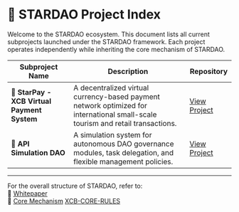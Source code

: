 # 🌌 STARDAO Project Index

Welcome to the STARDAO ecosystem. This document lists all current subprojects launched under the STARDAO framework. Each project operates independently while inheriting the core mechanism of STARDAO.

| Subproject Name | Description | Repository |
|-----------------|-------------|------------|
| 💱 **StarPay - XCB Virtual Payment System** | A decentralized virtual currency-based payment network optimized for international small-scale tourism and retail transactions. | [View Project](https://github.com/STARDAOLEADER-OH/STARDAO-StarPay) |
| 🧠 **API Simulation DAO** | A simulation system for autonomous DAO governance modules, task delegation, and flexible management policies. | [View Project](https://github.com/STARDAOLEADER-OH/STARDAO-PROJECT-ISLAND)

---

For the overall structure of STARDAO, refer to:  
📘 [Whitepaper](https://github.com/STARDAOLEADER-OH/STARDAO/blob/main/STARDAO-Whitepaper.md)  
🔧 [Core Mechanism](https://github.com/STARDAOLEADER-OH/STARDAO/blob/main/CORE_MECHANISM.md)
   [XCB-CORE-RULES](https://github.com/STARDAOLEADER-OH/XCB-CORE-RULES)

